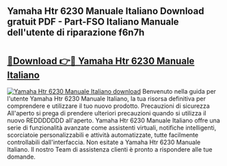## Yamaha Htr 6230 Manuale Italiano Download gratuit PDF - Part-FSO Italiano Manuale dell'utente di riparazione f6n7h

# <h2><a href="http://dfbr8xk.blite.top/?on=Yamaha+Htr+6230+Manuale+Italiano">🔗Download 👉🔴 Yamaha Htr 6230 Manuale Italiano</a></h2>

[![Yamaha Htr 6230 Manuale Italiano download](https://i.imgur.com/lujVjoI.png)](http://dfbr8xk.blite.top/?on=Yamaha+Htr+6230+Manuale+Italiano)
Benvenuto nella guida per l'utente Yamaha Htr 6230 Manuale Italiano, la tua risorsa definitiva per comprendere e utilizzare il tuo nuovo prodotto. Precauzioni di sicurezza All'aperto si prega di prendere ulteriori precauzioni quando si utilizza il nuovo REDDDDDDD all'aperto. Yamaha Htr 6230 Manuale Italiano offre una serie di funzionalità avanzate come assistenti virtuali, notifiche intelligenti, scorciatoie personalizzabili e attività automatizzate, tutte facilmente controllabili dall'interfaccia. Non esitate a Yamaha Htr 6230 Manuale Italiano. Il nostro Team di assistenza clienti è pronto a rispondere alle tue domande.
